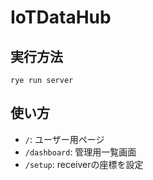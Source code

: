 # IoTDataHub

## 実行方法

```
rye run server
```

## 使い方
- `/`: ユーザー用ページ
- `/dashboard`: 管理用一覧画面
- `/setup`: receiverの座標を設定